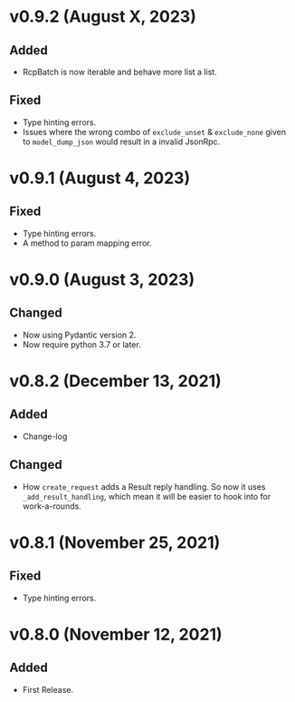 v0.9.2 (August X, 2023)
===============================================================================

## Added
 * RcpBatch is now iterable and behave more list a list.

## Fixed
 * Type hinting errors.
 * Issues where the wrong combo of `exclude_unset` & `exclude_none` given to `model_dump_json` would result in a invalid JsonRpc.


v0.9.1 (August 4, 2023)
===============================================================================

## Fixed
 * Type hinting errors.
 * A method to param mapping error.

v0.9.0 (August 3, 2023)
===============================================================================

## Changed
 * Now using Pydantic version 2.
 * Now require python 3.7 or later.

v0.8.2 (December 13, 2021)
===============================================================================

## Added
 * Change-log

## Changed
 * How `create_request` adds a Result reply handling. So now it uses `_add_result_handling`, which mean it will be easier to hook into for work-a-rounds.


v0.8.1 (November 25, 2021)
===============================================================================

## Fixed
 * Type hinting errors.


v0.8.0 (November 12, 2021)
===============================================================================
## Added
 * First Release.
